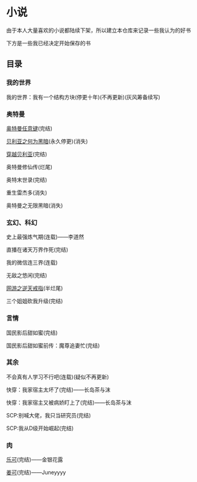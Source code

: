 # 小说

由于本人大量喜欢的小说都陆续下架，所以建立本仓库来记录一些我认为的好书

下方是一些我已经决定开始保存的书

## 目录

### 我的世界

我的世界：我有一个结构方块(停更十年)(不再更新)(灰风筹备续写)

### 奥特曼

[奥特曼任意键](https://github.com/Adenx0/Novels/blob/main/%E5%A5%A5%E7%89%B9%E6%9B%BC/%E5%A5%A5%E7%89%B9%E6%9B%BC%E4%BB%BB%E6%84%8F%E9%94%AE.md)(完结)

[贝利亚之何为黑暗](https://github.com/Adenx0/Novels/blob/main/%E5%A5%A5%E7%89%B9%E6%9B%BC/%E8%B4%9D%E5%88%A9%E4%BA%9A%E4%B9%8B%E4%BD%95%E4%B8%BA%E9%BB%91%E6%9A%97.md)(永久停更)(消失)

[穿越贝利亚](https://github.com/Adenx0/Novels/blob/main/%E5%A5%A5%E7%89%B9%E6%9B%BC/%E7%A9%BF%E8%B6%8A%E8%B4%9D%E5%88%A9%E4%BA%9A.md)(完结)

奥特曼修仙传(烂尾)

奥特末世录(完结)

重生雷杰多(消失)

奥特曼之无限黑暗(消失)

### 玄幻、科幻

史上最强炼气期(连载)——李道然

直播在诸天万界作死(完结)

我的微信连三界(连载)

无敌之悠闲(完结)

[网游之逆天戒指](https://github.com/Adenx0/Novels/blob/main/%E8%99%9A%E6%8B%9F%E7%BD%91%E6%B8%B8/%E7%BD%91%E6%B8%B8%E4%B9%8B%E9%80%86%E5%A4%A9%E6%88%92%E6%8C%87.md)(半烂尾)

三个姐姐砍我升级(完结)

### 言情

国民影后甜如蜜(完结)

国民影后甜如蜜前传：魔尊追妻忙(完结)

### 其余

不会真有人学习不行吧(连载)(疑似不再更新)

快穿：我家宿主太坏了(完结)——长岛茶与沫

快穿：我家宿主又被病娇盯上了(完结)——长岛茶与沫

SCP:别喊大佬，我只当研究员(完结)

SCP:我从D级开始崛起(完结)

### 肉

[乐可](https://github.com/Grey-Wind/Novels/blob/main/%E8%82%89/%E4%B9%90%E5%8F%AF.md)(完结)——金银花露

[姜可](https://github.com/Grey-Wind/Novels/blob/main/%E8%82%89/%E5%A7%9C%E5%8F%AF.md)(完结)——Juneyyyy
